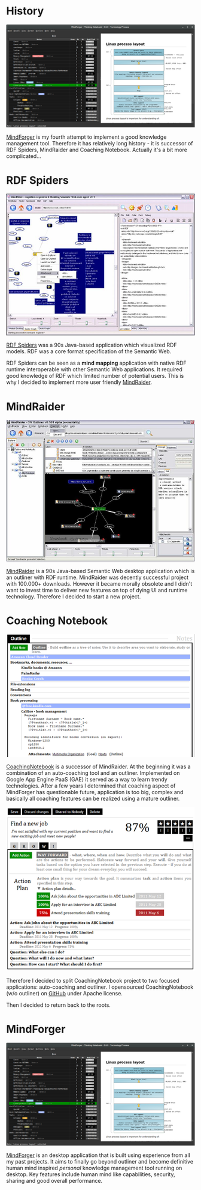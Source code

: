 # History <!-- Metadata: type: Outline; created: 2018-02-23 10:56:27; reads: 98; read: 2018-05-10 12:51:32; revision: 98; modified: 2018-05-10 12:51:32; importance: 0/5; urgency: 0/5; -->
![MindForger](mindforger.png)

[MindForger](https://www.mindforger.com) is my fourth attempt to implement a good knowledge management
tool. Therefore it has relatively long history - it is successor of
RDF Spiders, MindRaider and Coaching Notebook. Actually it's a bit more 
complicated...
# RDF Spiders <!-- Metadata: type: Note; created: 2018-03-18 09:12:54; reads: 38; read: 2018-05-10 12:48:36; revision: 36; modified: 2018-05-10 12:48:36; -->
![RDF Spiders](history.spiders.jpg)

[RDF Spiders](http://mindraider.sourceforge.net/gallery/mindraider-incubator/index.html) was 
a 90s Java-based application which visualized RDF models. RDF was a core format specification
of the Semantic Web. 

RDF Spiders can be seen as a **mind mapping** application with native 
RDF runtime interoperable with other Semantic Web applications.
It required good knowledge of RDF which limited 
number of potential users. This is why I decided to implement more user friendly 
[MindRaider](#mindraider).
# MindRaider <!-- Metadata: type: Note; created: 2018-03-18 09:12:59; reads: 17; read: 2018-04-24 17:18:33; revision: 4; modified: 2018-04-24 17:18:33; -->
![MindRaider](history.mr.jpg)

[MindRaider](http://mindraider.sourceforge.net/) is a 90s Java-based 
Semantic Web desktop application which is an outliner with RDF runtime. 
MindRaider was decently successful project with 100.000+ downloads. However 
it became morally obsolete and I didn't want to invest time to deliver new features 
on top of dying UI and runtime technology. Therefore I decided to start a new project.
# Coaching Notebook <!-- Metadata: type: Note; created: 2018-03-18 09:13:06; reads: 13; read: 2018-03-18 09:19:34; revision: 8; modified: 2018-03-18 09:19:34; -->
![Coaching Notebook](history.mf.png)

[CoachingNotebook](http://web.mindforger.com/) is a successor of MindRaider. 
At the beginning it was a combination of an auto-coaching tool and an outliner.
Implemented on Google App Engine PaaS (GAE) it served as a way to learn trendy
technologies. After a few years I determined
that coaching aspect of MindForger has questionable future, application is too big,
complex and basically all coaching features can be realized using a mature outliner.

![CoachingNotebook](history.coaching-notebook.png)

Therefore I decided to split CoachingNotebook project to two focused applications:
auto-coaching and outliner. I opensourced CoachingNotebook (w/o outliner) 
on [GitHub](https://github.com/dvorka/coaching-notebook) under Apache license.

Then I decided to return back to the roots.
# MindForger <!-- Metadata: type: Note; tags: cool; created: 2018-03-18 09:14:07; reads: 6; read: 2018-05-10 12:51:32; revision: 5; modified: 2018-05-10 12:51:32; -->
![MindForger](mindforger.png)

[MindForger](https://github.com/dvorka/mindforger) is an desktop
application that is built using experience from all my past projects. 
It aims to finally go beyond outliner and become definitive human mind inspired *personal* knowledge management 
tool running on desktop. Key features include human mind like capabilities, security, sharing and good overall performance.

